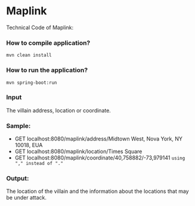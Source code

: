 # Maplink
Technical Code of Maplink:

### How to compile application?
`mvn clean install`

### How to run the application?
`mvn spring-boot:run`

### Input
The villain address, location or coordinate.

### Sample:

* GET localhost:8080/maplink/address/Midtown West, Nova York, NY 10018, EUA
* GET localhost:8080/maplink/location/Times Square
* GET localhost:8080/maplink/coordinate/40,758882/-73,979141 `using "," instead of "."`

### Output:
The location of the villain and the information about the locations that may be under attack.
